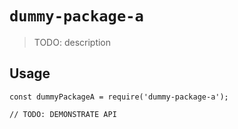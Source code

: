# `dummy-package-a`

> TODO: description

## Usage

```
const dummyPackageA = require('dummy-package-a');

// TODO: DEMONSTRATE API
```
